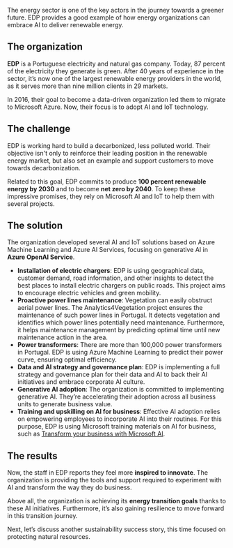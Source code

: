 The energy sector is one of the key actors in the journey towards a greener future. EDP provides a good example of how energy organizations can embrace AI to deliver renewable energy.

## The organization

**EDP** is a Portuguese electricity and natural gas company. Today, 87 percent of the electricity they generate is green. After 40 years of experience in the sector, it’s now one of the largest renewable energy providers in the world, as it serves more than nine million clients in 29 markets.

In 2016, their goal to become a data-driven organization led them to migrate to Microsoft Azure. Now, their focus is to adopt AI and IoT technology.

## The challenge

EDP is working hard to build a decarbonized, less polluted world. Their objective isn't only to reinforce their leading position in the renewable energy market, but also set an example and support customers to move towards decarbonization.

Related to this goal, EDP commits to produce **100 percent renewable energy by 2030** and to become **net zero by 2040**. To keep these impressive promises, they rely on Microsoft AI and IoT to help them with several projects.

## The solution

The organization developed several AI and IoT solutions based on Azure Machine Learning and Azure AI Services, focusing on generative AI in **Azure OpenAI Service**.

* **Installation of electric chargers**: EDP is using geographical data, customer demand, road information, and other insights to detect the best places to install electric chargers on public roads. This project aims to encourage electric vehicles and green mobility.
* **Proactive power lines maintenance**: Vegetation can easily obstruct aerial power lines. The Analytics4Vegetation project ensures the maintenance of such power lines in Portugal. It detects vegetation and identifies which power lines potentially need maintenance. Furthermore, it helps maintenance management by predicting optimal time until new maintenance action in the area.
* **Power transformers**: There are more than 100,000 power transformers in Portugal. EDP is using Azure Machine Learning to predict their power curve, ensuring optimal efficiency.
* **Data and AI strategy and governance plan**: EDP is implementing a full strategy and governance plan for their data and AI to back their AI initiatives and embrace corporate AI culture.
* **Generative AI adoption**: The organization is committed to implementing generative AI. They’re accelerating their adoption across all business units to generate business value.
* **Training and upskilling on AI for business**: Effective AI adoption relies on empowering employees to incorporate AI into their routines. For this purpose, EDP is using Microsoft training materials on AI for business, such as [Transform your business with Microsoft AI](/training/paths/transform-your-business-with-microsoft-ai/).

## The results

Now, the staff in EDP reports they feel more **inspired to innovate**. The organization is providing the tools and support required to experiment with AI and transform the way they do business.

Above all, the organization is achieving its **energy transition goals** thanks to these AI initiatives. Furthermore, it’s also gaining resilience to move forward in this transition journey.

Next, let’s discuss another sustainability success story, this time focused on protecting natural resources.
